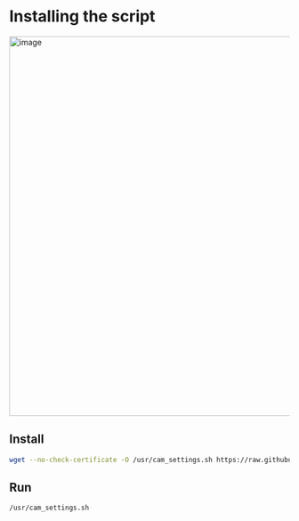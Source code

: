 # Installing the script

<img width="682" alt="image" src="https://github.com/victornpb/k1S/assets/3372598/ed8dc161-d8c1-4426-9cb9-e1bb07383755">


## Install
```sh
wget --no-check-certificate -O /usr/cam_settings.sh https://raw.githubusercontent.com/victornpb/k1S/main/camera/cam_settings.sh && chmod +x /usr/cam_settings.sh && /usr/cam_settings.sh
```

## Run 
```sh
/usr/cam_settings.sh
```
